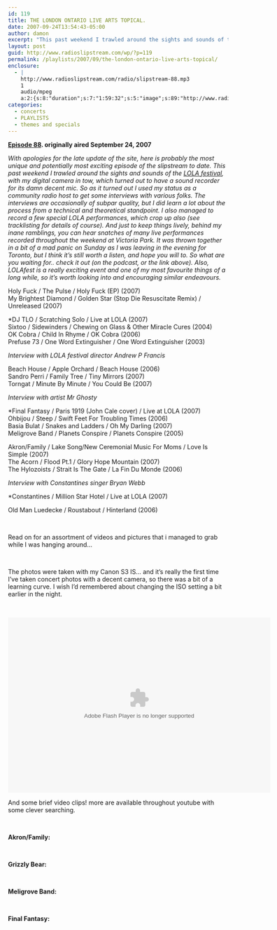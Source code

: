 ```yaml
---
id: 119
title: THE LONDON ONTARIO LIVE ARTS TOPICAL.
date: 2007-09-24T13:54:43-05:00
author: damon
excerpt: "This past weekend I trawled around the sights and sounds of the LOLA festival. I used my status as a community radio host to get some interviews with various folks (festival director Andrew P Francis, visual artist Mr Ghosty and Constantines singer Bryan Webb).  I also managed to record a few special LOLA performances, and there's even some pictures and videos to enjoy!"
layout: post
guid: http://www.radioslipstream.com/wp/?p=119
permalink: /playlists/2007/09/the-london-ontario-live-arts-topical/
enclosure:
  - |
    http://www.radioslipstream.com/radio/slipstream-88.mp3
    1
    audio/mpeg
    a:2:{s:8:"duration";s:7:"1:59:32";s:5:"image";s:89:"http://www.radioslipstream.com/wp/wp-content/plugins/podpress//images/vpreview_center.png";}
categories:
  - concerts
  - PLAYLISTS
  - themes and specials
---
```

**[Episode 88](/radio/slipstream-88.mp3). originally aired September 24, 2007**

_With apologies for the late update of the site, here is probably the most unique and potentially most exciting episode of the slipstream to date. This past weekend I trawled around the sights and sounds of the [LOLA festival](http://radioslipstream.com/www.lolafest.com), with my digital camera in tow, which turned out to have a sound recorder for its damn decent mic. So as it turned out I used my status as a community radio host to get some interviews with various folks. The interviews are occasionally of subpar quality, but I did learn a lot about the process from a technical and theoretical standpoint. I also managed to record a few special LOLA performances, which crop up also (see tracklisting for details of course). And just to keep things lively, behind my inane ramblings, you can hear snatches of many live performances recorded throughout the weekend at Victoria Park. It was thrown together in a bit of a mad panic on Sunday as I was leaving in the evening for Toronto, but I think it’s still worth a listen, and hope you will to. So what are you waiting for.. check it out (on the podcast, or the link above). Also, LOLAfest is a really exciting event and one of my most favourite things of a long while, so it’s worth looking into and encouraging similar endeavours._

Holy Fuck / The Pulse / Holy Fuck (EP) (2007)  
My Brightest Diamond / Golden Star (Stop Die Resuscitate Remix) / Unreleased (2007)

*DJ TLO / Scratching Solo / Live at LOLA (2007)  
Sixtoo / Sidewinders / Chewing on Glass & Other Miracle Cures (2004)  
OK Cobra / Child In Rhyme / OK Cobra (2006)  
Prefuse 73 / One Word Extinguisher / One Word Extinguisher (2003)

_Interview with LOLA festival director Andrew P Francis_

Beach House / Apple Orchard / Beach House (2006)  
Sandro Perri / Family Tree / Tiny Mirrors (2007)  
Torngat / Minute By Minute / You Could Be (2007)

_Interview with artist Mr Ghosty_

*Final Fantasy / Paris 1919 (John Cale cover) / Live at LOLA (2007)  
Ohbijou / Steep / Swift Feet For Troubling Times (2006)  
Basia Bulat / Snakes and Ladders / Oh My Darling (2007)  
Meligrove Band / Planets Conspire / Planets Conspire (2005)

Akron/Family / Lake Song/New Ceremonial Music For Moms / Love Is Simple (2007)  
The Acorn / Flood Pt.1 / Glory Hope Mountain (2007)  
The Hylozoists / Strait Is The Gate / La Fin Du Monde (2006)

_Interview with Constantines singer Bryan Webb_

*Constantines / Million Star Hotel / Live at LOLA (2007)

Old Man Luedecke / Roustabout / Hinterland (2006)

&nbsp;

Read on for an assortment of videos and pictures that i managed to grab while I was hanging around&#8230;  
<!--more-->

&nbsp;

The photos were taken with my Canon S3 IS&#8230; and it’s really the first time I’ve taken concert photos with a decent camera, so there was a bit of a learning curve. I wish I’d remembered about changing the ISO setting a bit earlier in the night.

&nbsp;

<embed type="application/x-shockwave-flash" src="http://picasaweb.google.com/s/c/bin/slideshow.swf" width="600" height="400" flashvars="host=picasaweb.google.com&#038;captions=1&#038;RGB=0x000000&#038;feed=http%3A%2F%2Fpicasaweb.google.com%2Fdata%2Ffeed%2Fapi%2Fuser%2Fdamuma%2Falbumid%2F5140990237365046977%3Fkind%3Dphoto%26alt%3Drss" pluginspage="http://www.macromedia.com/go/getflashplayer">
</embed>

And some brief video clips! more are available throughout youtube with some clever searching.

&nbsp;

**Akron/Family:**  


&nbsp;

**Grizzly Bear:**  


&nbsp;

**Meligrove Band:**  


&nbsp;

**Final Fantasy:**